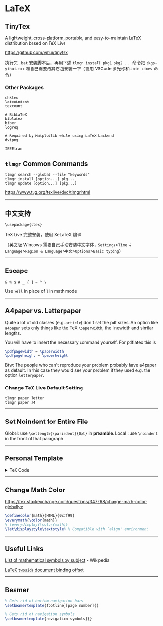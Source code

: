 # LaTeX

## TinyTex

A lightweight, cross-platform, portable, and easy-to-maintain LaTeX distribution based on TeX Live

<https://github.com/yihui/tinytex>

执行完 `.bat` 安装脚本后，再用下述 `tlmgr install pkg1 pkg2 ...` 命令把 `pkgs-yihui.txt` 和自己需要的其它包安装一下（善用 VSCode 多光标和 `Join Lines` 命令）

### Other Packages

```
chktex
latexindent
texcount

# BibLaTeX
biblatex
biber
logreq

# Required by Matplotlib while using LaTeX backend
dvipng

IEEEtran
```

## `tlmgr` Common Commands

```
tlmgr search --global --file "keywords"
tlmgr install [option...] pkg...
tlmgr update [option...] [pkg...]
```

<https://www.tug.org/texlive/doc/tlmgr.html>

---

## 中文支持

`\usepackage{ctex}`

TeX Live 完整安装，使用 XeLaTeX 编译

（英文版 Windows 需要自己手动安装中文字体，`Settings`>`Time & Language`>`Region & Language`>`中文`>`Options`>`Basic typing`）

---

## Escape

`& % $ # _ { } ~ ^ \`

Use `\ell` in place of `l` in math mode

---

## A4paper vs. Letterpaper

Quite a lot of old classes (e.g. `article`) don't set the pdf sizes. An option like `a4paper` sets only things like the TeX `\paperwidth`, the linewidth and similar lengths.

You will have to insert the necessary command yourself. For pdflatex this is

```latex
\pdfpagewidth = \paperwidth
\pdfpageheight = \paperheight
```

Btw: The people who can't reproduce your problem probably have a4paper as default. In this case they would see your problem if they used e.g. the option `letterpaper`.

### Change TeX Live Default Setting

```
tlmgr paper letter
tlmgr paper a4
```

---

## Set Noindent for Entire File

Global: use `\setlength{\parindent}{0pt}` in **preamble**.
Local : use `\noindent` in the front of that paragraph

---

## Personal Template

<details>
<summary>TeX Code</summary>

```latex
\documentclass{article}

%% Improve typesetting.
\usepackage{microtype}

%% Use geometry package to set up margins.
%% A4 paper is 8.27 × 11.69 inch.
\usepackage[a4paper, width=6.27in, height=9.69in, includehead]{geometry}

%% Set line spacing.
\usepackage{setspace}
\onehalfspacing%

%% For `\includegraphics'
\usepackage{graphicx}

\usepackage{booktabs}
\usepackage{multirow}
\usepackage{xcolor}

%% ***** Math*****
\usepackage{amsmath}
%% For `\mathbb'
\usepackage{amssymb}
%% For `\coloneqq'
% \usepackage{mathtools}

% \DeclareMathOperator*{\argmin}{arg\,min}

%% ***** URL *****
\colorlet{urlcolor}{red}

%% Setup the hyperref package for enabling links, bookmarks, and PDF properties.
\usepackage[hyphens]{url} %% Embedding URL's in document.
\usepackage[backref=page]{hyperref}
\hypersetup{
    colorlinks = true,
    citecolor  = blue
}

%% Capitalising all cross-reference names (e.g. Figure, Equation)
%% Must come as late as possible, especially after hyperref.
\usepackage[capitalise]{cleveref}

%% ***** Change the default font to sans-serif *****
%% <https://en.wikibooks.org/wiki/LaTeX/Fonts#Font_families>
\renewcommand{\familydefault}{\sfdefault}
%% Prevent a warning caused by sf font
%% <https://tex.stackexchange.com/questions/155604/itemize-under-sf-produce-a-font-warning>
\let\oldtextbullet\textbullet%
\renewcommand{\textbullet}{\rmfamily\oldtextbullet}

%% ***** Others *****
% \newcommand{\todo}[1]{\textcolor{blue}{[To-do: #1]}}

\begin{document}

\begin{center}
	\Large\textbf{Title}\\[5pt]
	\normalsize Author\\\today
\end{center}

\section{Introduction}

Your text

\pagebreak

\bibliography{ref}
\bibliographystyle{plain}

\end{document}
```

</details>

---

## Change Math Color

<https://tex.stackexchange.com/questions/347268/change-math-color-globallyx>

```latex
\definecolor{math}{HTML}{0c7f99}
\everymath{\color{math}}
% \everydisplay{\color{math}}
\let\displaystyle\textstyle% % Compatible with `align' environment
```

---

## Useful Links

[List of mathematical symbols by subject](https://en.wikipedia.org/wiki/List_of_mathematical_symbols_by_subject) - Wikipedia

[LaTeX `twoside` document binding offset](https://tex.stackexchange.com/questions/27776/how-to-force-latex-to-put-even-pages-on-the-right-hand-side-in-documentclass-art/27786#27786)

---

## Beamer

```latex
% Gets rid of bottom navigation bars
\setbeamertemplate{footline}[page number]{}

% Gets rid of navigation symbols
\setbeamertemplate{navigation symbols}{}
```
